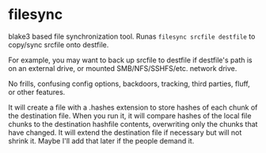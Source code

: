 # filesync

blake3 based file synchronization tool. Runas `filesync srcfile destfile` to copy/sync srcfile onto destfile.

For example, you may want to back up srcfile to destfile if destfile's path is on an external drive, or mounted SMB/NFS/SSHFS/etc. network drive.

No frills, confusing config options, backdoors, tracking, third parties, fluff, or other features.

It will create a file with a .hashes extension to store hashes of each chunk of the destination file.
When you run it, it will compare hashes of the local file chunks to the destination hashfile contents, overwriting only the chunks that have changed.
It will extend the destination file if necessary but will not shrink it. Maybe I'll add that later if the people demand it.
